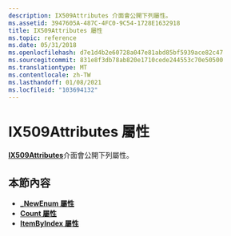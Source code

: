 ```yaml
---
description: IX509Attributes 介面會公開下列屬性。
ms.assetid: 3947605A-487C-4FC0-9C54-1728E1632918
title: IX509Attributes 屬性
ms.topic: reference
ms.date: 05/31/2018
ms.openlocfilehash: d7e1d4b2e60728a047e81abd85bf5939ace82c47
ms.sourcegitcommit: 831e8f3db78ab820e1710cede244553c70e50500
ms.translationtype: MT
ms.contentlocale: zh-TW
ms.lasthandoff: 01/08/2021
ms.locfileid: "103694132"
---
```

# <a name="ix509attributes-properties"></a>IX509Attributes 屬性

[**IX509Attributes**](/windows/desktop/api/CertEnroll/nn-certenroll-ix509attributes)介面會公開下列屬性。

## <a name="in-this-section"></a>本節內容

-   [**\_NewEnum 屬性**](/windows/desktop/api/CertEnroll/nf-certenroll-ix509attributes-get__newenum)
-   [**Count 屬性**](/windows/desktop/api/CertEnroll/nf-certenroll-ix509attributes-get_count)
-   [**ItemByIndex 屬性**](/windows/desktop/api/CertEnroll/nf-certenroll-ix509attributes-get_itembyindex)

 

 



